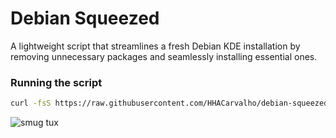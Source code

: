# Debian Squeezed

A lightweight script that streamlines a fresh Debian KDE installation by removing unnecessary packages and seamlessly installing essential ones.

### Running the script

```sh
curl -fsS https://raw.githubusercontent.com/HHACarvalho/debian-squeezed/refs/heads/main/setup.sh | sh
```

![smug tux](https://i.kym-cdn.com/photos/images/newsfeed/001/841/359/e7c.png)
